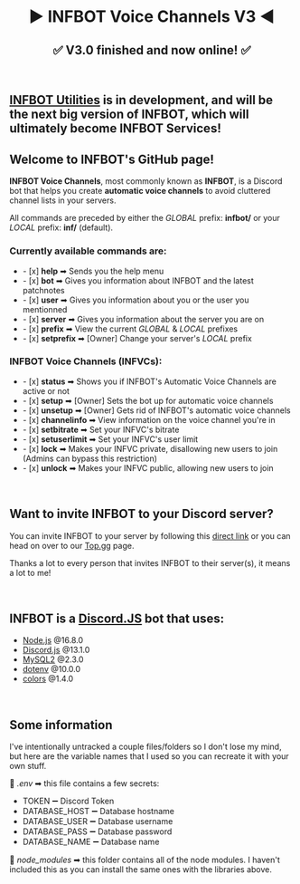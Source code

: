 <h1 align="center">▶ INFBOT Voice Channels V3 ◀</h1>
<h2 align="center">✅ V3.0 finished and now online! ✅</h2><br>

<div>
  <h2><a href="https://github.com/INF-Zenyth/INFBOT-Utilities/"><b>INFBOT Utilities</b></a> is in development, and will be the next big version of INFBOT, which will ultimately become <b>INFBOT Services</b>!</h2>
  <h2>Welcome to INFBOT's GitHub page!</h2>
  <div>
    <p><b>INFBOT Voice Channels</b>, most commonly known as <b>INFBOT</b>, is a Discord bot that helps you create <b>automatic voice channels</b> to avoid cluttered channel lists in your servers.</p>
    <p>All commands are preceded by either the <em>GLOBAL</em> prefix: <b>infbot/</b> or your <em>LOCAL</em> prefix: <b>inf/</b> (default).</p>
  </div>
  <div>
    <h3>Currently available commands are:</h3>
    <ul>
      <li>- [x] <b>help</b> ➡ Sends you the help menu</li>
      <li>- [x] <b>bot</b> ➡ Gives you information about INFBOT and the latest patchnotes</li>
      <li>- [x] <b>user</b> ➡ Gives you information about you or the user you mentionned</li>
      <li>- [x] <b>server</b> ➡ Gives you information about the server you are on</li>
      <li>- [x] <b>prefix</b> ➡ View the current <em>GLOBAL</em> & <em>LOCAL</em> prefixes</li>
      <li>- [x] <b>setprefix</b> ➡ [Owner] Change your server's <em>LOCAL</em> prefix</li>
    </ul>
    <h3>INFBOT Voice Channels (INFVCs):</h3>
    <ul>
      <li>- [x] <b>status</b> ➡ Shows you if INFBOT's Automatic Voice Channels are active or not</li>
      <li>- [x] <b>setup</b> ➡ [Owner] Sets the bot up for automatic voice channels</li>
      <li>- [x] <b>unsetup</b> ➡ [Owner] Gets rid of INFBOT's automatic voice channels</li>
      <li>- [x] <b>channelinfo</b> ➡ View information on the voice channel you're in</li>
      <li>- [x] <b>setbitrate</b> ➡ Set your INFVC's bitrate</li>
      <li>- [x] <b>setuserlimit</b> ➡ Set your INFVC's user limit</li>
      <li>- [x] <b>lock</b> ➡ Makes your INFVC private, disallowing new users to join (Admins can bypass this restriction)</li>
      <li>- [x] <b>unlock</b> ➡ Makes your INFVC public, allowing new users to join</li>
    </ul>
  </div>
</div><br>

<div>
  <h2>Want to invite INFBOT to your Discord server?</h2>
  <p>You can invite INFBOT to your server by following this <a href="https://discord.com/oauth2/authorize?client_id=732316684496404521&scope=bot&permissions=17047568">direct link</a> or you can head on over to our <a href="https://top.gg/bot/732316684496404521">Top.gg</a> page.</p>
  <p>Thanks a lot to every person that invites INFBOT to their server(s), it means a lot to me!</p>
</div><br>

<div>
  <h2>INFBOT is a <a href="https://discord.js.org/">Discord.JS</a> bot that uses:</h2>
  <ul>
    <li><a href="https://nodejs.org/en/">Node.js</a> @16.8.0</li>
    <li><a href="https://discord.js.org/#/">Discord.js</a> @13.1.0</li>
    <li><a href="https://www.npmjs.com/package/mysql2">MySQL2</a> @2.3.0</li>
    <li><a href="https://www.npmjs.com/package/dotenv">dotenv</a> @10.0.0</li>
    <li><a href="https://www.npmjs.com/package/colors">colors</a> @1.4.0</li>
  </ul>
</div><br>

<div>
  <h2>Some information</h2>
  <p>I've intentionally untracked a couple files/folders so I don't lose my mind, but here are the variable names that I used so you can recreate it with your own stuff.</p>
  <p>📁 <em>.env</em> ➡ this file contains a few secrets:</p>
  <ul>
    <li>TOKEN ➖ Discord Token</li>
    <li>DATABASE_HOST ➖ Database hostname</li>
    <li>DATABASE_USER ➖ Database username</li>
    <li>DATABASE_PASS ➖ Database password</li>
    <li>DATABASE_NAME ➖ Database name</li>
  </ul>
  <p>📂 <em>node_modules</em> ➡ this folder contains all of the node modules. I haven't included this as you can install the same ones with the libraries above.
</div>
